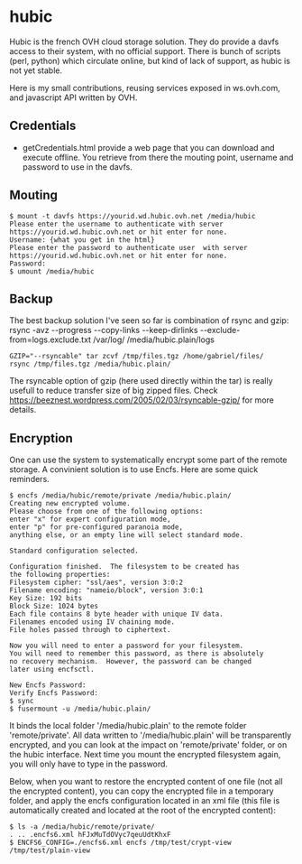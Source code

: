 hubic
=====

Hubic is the french OVH cloud storage solution. They do provide a davfs access to their system, with no official support. There is bunch of scripts (perl, python) which circulate online, but kind of lack of support, as hubic is not yet stable.

Here is my small contributions, reusing services exposed in ws.ovh.com, and javascript API written by OVH.

Credentials
-----------

* getCredentials.html provide a web page that you can download and execute offline. You retrieve from there the mouting point, username and password to use in the davfs.

Mouting
-------

    $ mount -t davfs https://yourid.wd.hubic.ovh.net /media/hubic
    Please enter the username to authenticate with server https://yourid.wd.hubic.ovh.net or hit enter for none.
    Username: {what you get in the html}
    Please enter the password to authenticate user  with server https://yourid.wd.hubic.ovh.net or hit enter for none.
    Password: 
    $ umount /media/hubic

Backup
------
The best backup solution I've seen so far is combination of rsync and gzip:
    rsync -avz --progress --copy-links --keep-dirlinks --exclude-from=logs.exclude.txt /var/log/ /media/hubic.plain/logs

    GZIP="--rsyncable" tar zcvf /tmp/files.tgz /home/gabriel/files/
    rsync /tmp/files.tgz /media/hubic.plain/

The rsyncable option of gzip (here used directly within the tar) is really usefull to reduce transfer size of big zipped files. Check https://beeznest.wordpress.com/2005/02/03/rsyncable-gzip/ for more details.

Encryption
----------

One can use the system to systematically encrypt some part of the remote storage. A convinient solution is to use Encfs. Here are some quick reminders.

    $ encfs /media/hubic/remote/private /media/hubic.plain/
    Creating new encrypted volume.
    Please choose from one of the following options:
    enter "x" for expert configuration mode,
    enter "p" for pre-configured paranoia mode,
    anything else, or an empty line will select standard mode.

    Standard configuration selected.

    Configuration finished.  The filesystem to be created has
    the following properties:
    Filesystem cipher: "ssl/aes", version 3:0:2
    Filename encoding: "nameio/block", version 3:0:1
    Key Size: 192 bits
    Block Size: 1024 bytes
    Each file contains 8 byte header with unique IV data.
    Filenames encoded using IV chaining mode.
    File holes passed through to ciphertext.

    Now you will need to enter a password for your filesystem.
    You will need to remember this password, as there is absolutely
    no recovery mechanism.  However, the password can be changed
    later using encfsctl.

    New Encfs Password: 
    Verify Encfs Password:
    $ sync
    $ fusermount -u /media/hubic.plain/

It binds the local folder '/media/hubic.plain' to the remote folder 'remote/private'. All data written to '/media/hubic.plain' will be transparently encrypted, and you can look at the impact on 'remote/private' folder, or on the hubic interface. Next time you mount the encrypted filesystem again, you will only have to type in the password.

Below, when you want to restore the encrypted content of one file (not all the encrypted content), you can copy the encrypted file in a temporary folder, and apply the encfs configuration located in an xml file (this file is automatically created and located at the root of the encrypted content):

    $ ls -a /media/hubic/remote/private/
    . .. .encfs6.xml hFJxMuTdOVyc7qeuUdtKhxF
    $ ENCFS6_CONFIG=./encfs6.xml encfs /tmp/test/crypt-view /tmp/test/plain-view
 
